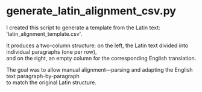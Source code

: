 # generate_latin_alignment_csv.py

I created this script to generate a template from the Latin text: 'latin_alignment_template.csv'.
 
It produces a two-column structure: on the left, the Latin text divided into individual paragraphs (one per row),  
and on the right, an empty column for the corresponding English translation.

The goal was to allow manual alignment—parsing and adapting the English text paragraph-by-paragraph  
to match the original Latin structure.